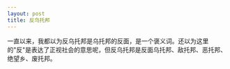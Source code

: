 ```yaml
---
layout: post
title: 反乌托邦
---
```

一直以来，我都以为反乌托邦是乌托邦的反面，是一个褒义词。还以为这里的"反"是表达了正视社会的意思呢，但反乌托邦是反面乌托邦、敌托邦、恶托邦、绝望乡、废托邦。

